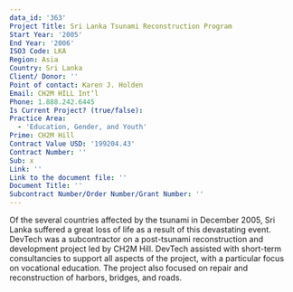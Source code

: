 ```yaml
---
data_id: '363'
Project Title: Sri Lanka Tsunami Reconstruction Program
Start Year: '2005'
End Year: '2006'
ISO3 Code: LKA
Region: Asia
Country: Sri Lanka
Client/ Donor: ''
Point of contact: Karen J. Holden
Email: CH2M HILL Int’l
Phone: 1.888.242.6445
Is Current Project? (true/false): 
Practice Area:
  - 'Education, Gender, and Youth'
Prime: CH2M Hill
Contract Value USD: '199204.43'
Contract Number: ''
Sub: x
Link: ''
Link to the document file: ''
Document Title: ''
Subcontract Number/Order Number/Grant Number: ''
---
```


Of the several countries affected by the tsunami in December 2005, Sri Lanka suffered a great loss of life as a result of this devastating event. DevTech was a subcontractor on a post-tsunami reconstruction and development project led by CH2M Hill. DevTech assisted with short-term consultancies to support all aspects of the project, with a particular focus on vocational education. The project also focused on repair and reconstruction of harbors, bridges, and roads.